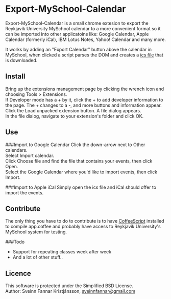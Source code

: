 Export-MySchool-Calendar
========================

Export-MySchool-Calendar is a small chrome extesion to export the Reykjavík University MySchool calendar to a more convenient format so it can be imported into other applicatoins like: Google Calendar, Apple Calendar (formerly iCal), IBM Lotus Notes, Yahoo! Calendar and many more.

It works by adding an "Export Calendar" button above the calendar in MySchool, when clicked a script parses the DOM and creates a [ics file][1] that is downloaded.

Install
-------
Bring up the extensions management page by clicking the wrench icon and choosing Tools > Extensions.  
If Developer mode has a + by it, click the + to add developer information to the page. The + changes to a -, and more buttons and information appear.  
Click the Load unpacked extension button. A file dialog appears.  
In the file dialog, navigate to your extension's folder and click OK.  

Use
---
###Import to Google Calendar
Click the down-arrow next to Other calendars.  
Select Import calendar.  
Click Choose file and find the file that contains your events, then click Open.  
Select the Google Calendar where you'd like to import events, then click Import.  

###Import to Apple iCal
Simply open the ics file and iCal should offer to import the events.

Contribute
----------
The only thing you have to do to contribute is to have [CoffeeScript][2] installed to compile app.coffee and probably have access to Reykjavík University's MySchool system for testing.

###Todo
* Support for repeating classes week after week
* And a lot of other stuff..

Licence
-------
This software is protected under the Simplified BSD License.  
Author: Sveinn Fannar Kristjánsson, sveinnfannar@gmail.com

[1]: http://en.wikipedia.org/wiki/ICalendar
[2]: http://coffeescript.org/
